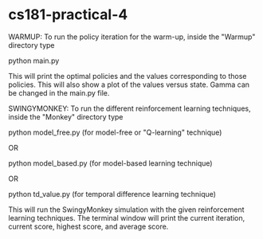 cs181-practical-4
=================

WARMUP:
To run the policy iteration for the warm-up, inside the "Warmup" directory type

python main.py

This will print the optimal policies and the values corresponding to those
policies. This will also show a plot of the values versus state. Gamma can be
changed in the main.py file.

SWINGYMONKEY:
To run the different reinforcement learning techniques, inside the "Monkey" directory type

python model_free.py (for model-free or "Q-learning" technique)

OR

python model_based.py (for model-based learning technique)

OR

python td_value.py (for temporal difference learning technique)

This will run the SwingyMonkey simulation with the given reinforcement learning techniques. 
The terminal window will print the current iteration, current score, highest score, and average score.
